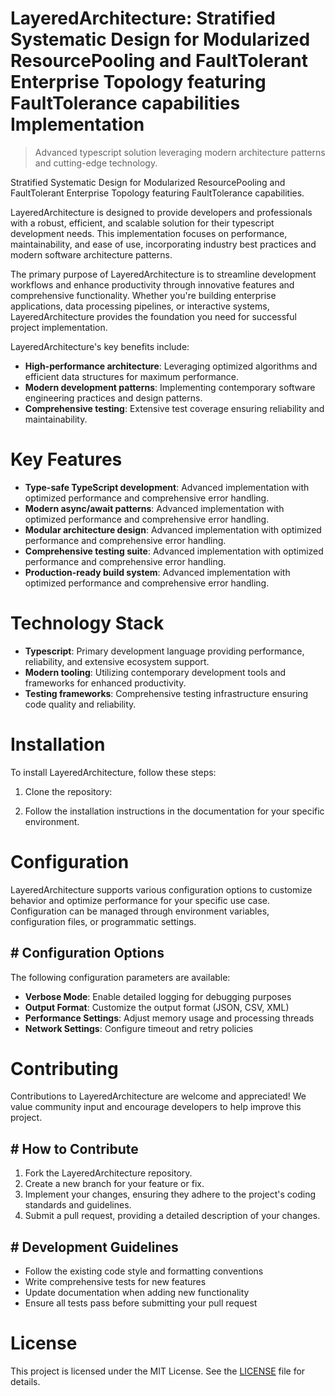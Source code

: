 <!-- fallback_LayeredArchitecture_20250810020349_78603 -->

# LayeredArchitecture: Stratified Systematic Design for Modularized ResourcePooling and FaultTolerant Enterprise Topology featuring FaultTolerance capabilities Implementation
> Advanced typescript solution leveraging modern architecture patterns and cutting-edge technology.

Stratified Systematic Design for Modularized ResourcePooling and FaultTolerant Enterprise Topology featuring FaultTolerance capabilities.

LayeredArchitecture is designed to provide developers and professionals with a robust, efficient, and scalable solution for their typescript development needs. This implementation focuses on performance, maintainability, and ease of use, incorporating industry best practices and modern software architecture patterns.

The primary purpose of LayeredArchitecture is to streamline development workflows and enhance productivity through innovative features and comprehensive functionality. Whether you're building enterprise applications, data processing pipelines, or interactive systems, LayeredArchitecture provides the foundation you need for successful project implementation.

LayeredArchitecture's key benefits include:

* **High-performance architecture**: Leveraging optimized algorithms and efficient data structures for maximum performance.
* **Modern development patterns**: Implementing contemporary software engineering practices and design patterns.
* **Comprehensive testing**: Extensive test coverage ensuring reliability and maintainability.

# Key Features

* **Type-safe TypeScript development**: Advanced implementation with optimized performance and comprehensive error handling.
* **Modern async/await patterns**: Advanced implementation with optimized performance and comprehensive error handling.
* **Modular architecture design**: Advanced implementation with optimized performance and comprehensive error handling.
* **Comprehensive testing suite**: Advanced implementation with optimized performance and comprehensive error handling.
* **Production-ready build system**: Advanced implementation with optimized performance and comprehensive error handling.

# Technology Stack

* **Typescript**: Primary development language providing performance, reliability, and extensive ecosystem support.
* **Modern tooling**: Utilizing contemporary development tools and frameworks for enhanced productivity.
* **Testing frameworks**: Comprehensive testing infrastructure ensuring code quality and reliability.

# Installation

To install LayeredArchitecture, follow these steps:

1. Clone the repository:


2. Follow the installation instructions in the documentation for your specific environment.

# Configuration

LayeredArchitecture supports various configuration options to customize behavior and optimize performance for your specific use case. Configuration can be managed through environment variables, configuration files, or programmatic settings.

## # Configuration Options

The following configuration parameters are available:

* **Verbose Mode**: Enable detailed logging for debugging purposes
* **Output Format**: Customize the output format (JSON, CSV, XML)
* **Performance Settings**: Adjust memory usage and processing threads
* **Network Settings**: Configure timeout and retry policies

# Contributing

Contributions to LayeredArchitecture are welcome and appreciated! We value community input and encourage developers to help improve this project.

## # How to Contribute

1. Fork the LayeredArchitecture repository.
2. Create a new branch for your feature or fix.
3. Implement your changes, ensuring they adhere to the project's coding standards and guidelines.
4. Submit a pull request, providing a detailed description of your changes.

## # Development Guidelines

* Follow the existing code style and formatting conventions
* Write comprehensive tests for new features
* Update documentation when adding new functionality
* Ensure all tests pass before submitting your pull request

# License

This project is licensed under the MIT License. See the [LICENSE](https://github.com/laurindoisaac/LayeredArchitecture/blob/main/LICENSE) file for details.
